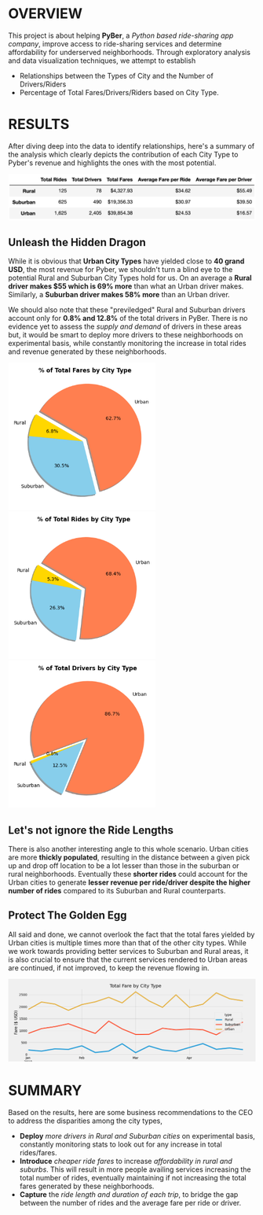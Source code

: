 # OVERVIEW 
  This project is about helping **PyBer**, a _Python based ride-sharing app company_, improve access to ride-sharing services and determine affordability for underserved neighborhoods. Through exploratory analysis and data visualization techniques, we attempt to establish  
  * Relationships between the Types of City and the Number of Drivers/Riders 
  * Percentage of Total Fares/Drivers/Riders based on City Type.

# RESULTS 
  After diving deep into the data to identify relationships, here's a summary of the analysis which clearly depicts the contribution of each City Type to Pyber's revenue and highlights the ones with the most potential.
  
  <p><img src="https://github.com/yazhcodes/PyBer_Analysis/blob/main/Resources/Summary%20Dataframe.png"></p>
  
## Unleash the Hidden Dragon
   While it is obvious that **Urban City Types** have yielded close to **40 grand USD**, the most revenue for Pyber, we shouldn't turn a blind eye to the potential Rural and Suburban City Types hold for us. On an average a **Rural driver makes $55 which is 69% more** than what an Urban driver makes. Similarly, a **Suburban driver makes 58% more** than an Urban driver. 
  
   We should also note that these "previledged" Rural and Suburban drivers account only for **0.8% and 12.8%** of the total drivers in PyBer. There is no evidence yet to assess the _supply and demand_ of drivers in these areas but, it would be smart to deploy more drivers to these neighborhoods on experimental basis, while constantly monitoring the increase in total rides and revenue generated by these neighborhoods.  
 <p align="centre">
 <img width="300" src="https://github.com/yazhcodes/PyBer_Analysis/blob/main/Resources/Fig5.png">
 <img width="300" src="https://github.com/yazhcodes/PyBer_Analysis/blob/main/Resources/Fig6.png">
 <img width="300" src="https://github.com/yazhcodes/PyBer_Analysis/blob/main/Resources/Fig7.png"> 
 </p>
 
## Let's not ignore the Ride Lengths
  There is also another interesting angle to this whole scenario. Urban cities are more **thickly populated**, resulting in the distance between a given pick up and drop off location to be a lot lesser than those in the suburban or rural neighborhoods. Eventually these **shorter rides** could account for the Urban cities to generate **lesser revenue per ride/driver despite the higher number of rides** compared to its Suburban and Rural counterparts.
  
##  Protect The Golden Egg
  All said and done, we cannot overlook the fact that the total fares yielded by Urban cities is multiple times more than that of the other city types. While we work towards providing better services to Suburban and Rural areas, it is also crucial to ensure that the current services rendered to Urban areas are continued, if not improved, to keep the revenue flowing in.
  
  <img src="https://github.com/yazhcodes/PyBer_Analysis/blob/main/Resources/PyBer_fare_summary.png">

# SUMMARY 
  Based on the results, here are some business recommendations to the CEO to address the disparities among the city types,
   * **Deploy** _more drivers in Rural and Suburban cities_ on experimental basis, constantly monitoring stats to look out for any increase in total rides/fares.
   * **Introduce** _cheaper ride fares_ to increase _affordability in rural and suburbs_. This will result in more people availing services increasing the total number of rides, eventually maintaining if not increasing the total fares generated by these neighborhoods.
   * **Capture** the _ride length and duration of each trip_, to bridge the gap between the number of rides and the average fare per ride or driver.
